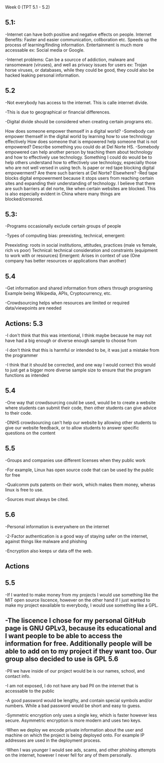 Week 0 (TPT 5.1 - 5.2)

5.1:
-

-Internet can have both positive and negative effects on people.
Internet Benefits: Faster and easier communication, collboration  etc. Speeds up the process of learning/finding information. Entertainment is much more accessable
ex: Social media or Google.

-Internet problems: Can be a sourcce of addiction, malware and ransomeware (viruses), and well as privacy issues for users
ex: Trojan horse viruses, or databases, while they could be good, they could also be hacked leaking personal information.

5.2
-

-Not everybody has access to the internet. This is calle internet divide.

-This is due to geographical or financial differences.

-Digital divide should be considered when creating certain programs etc.


How does someone empower themself in a digital world?
-Somebody can empower themself in the digital world by learning how to use technology effectively
How does someone that is empowered help someone that is not empowered? Describe something you could do at Del Norte HS.
-Somebody empowered can help another person by teaching them about technology and how to effectively use technology. Something I could do would be to help others understand how to effectively use technology, especially those who are not well versed in using tech.
Is paper or red tape blocking digital empowerment? Are there such barriers at Del Norte? Elsewhere?
-Red tape blocks digital empowerment because it stops users from reaching certain sites and expanding their understanding of technology. I believe that there are such barriers at del norte, like when certain websites are blocked. This is also especially evident in China where many things are blocked/censored.


5.3:
-

-Programs occasionally exclude certain groups of people

-Types of computing bias: preexisting, technical, emergent:

Preexisting: roots in social institutions, attitudes, practices (male vs female, rich vs poor)
Technical: technical consideration and constraints (equipment to work with or resources)
Emergent: Arises in context of use (One company has better resources or applications than another)

5.4
-

-Get information and shared information from others through programing
Example being Wikipedia, APIs, Cryptocurrency, etc.

-Crowdsourcing helps when resources are limited or required data/viewpoints are needed

Actions:
5.3
-
-I don't think that this was intentional, I think maybe because he may not have had a big enough or diverse enough sample to choose from

-I don't think that this is harmful or intended to be, it was just a mistake from the programmer

-I think that it should be corrected, and one way I would correct this would to just get a bigger more diverse sample size to ensure that the program functions as intended

5.4
-

-One way that crowdsourcing could be used, would be to create a website where students can submit their code, then other students can give advice to their code.

-DNHS crowdsourcing can't help our website by allowing other students to give our website feedback, or to allow students to answer specific questions on the content

5.5
-

-Groups and companies use different licenses when they public work

-For example, Linux has open source code that can be used by the public for free

-Qualcomm puts patents on their work, which makes them money, wheras linux is free to use.

-Sources must always be cited.

5.6
-

-Personal information is everywhere on the internet

-2-Factor authentication is a good way of staying safer on the internet, against things like malware and phishing

-Encryption also keeps ur data off the web.

Actions
-
5.5
-
-If I wanted to make money from my projects I would use something like the MIT open source liscence, however on the other hand if I just wanted to make my project eavailable to everybody, I would use something like a GPL.

-The liscence I chose for my personal GitHub page is GNU GPLv3, because its educational and I want people to be able to access the information for free. Additionally people will be able to add on to my project if they want too. Our group also decided to use is GPL
5.6
-
-PII we have inside of our project would be is our names, school, and contact info.

-I am not exposed, I do not have any bad PII on the internet that is accessable to the public

-A good password would be lengthy, and contain special symbols and/or numbers. While a bad password would be short and easy to guess.

-Symmetric encryption only uses a single key, which is faster however less secure. Asymmetric encryption is more modern and uses two keys.

-When we deploy we encode private information about the user and machine on which the project is being deployed onto. For example IP addresses are used in the deployment process.

-When I was younger I would see ads, scams, and other phishing attempts on the internet, however I never fell for any of them personally.
